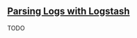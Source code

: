## [Parsing Logs with Logstash](https://www.elastic.co/guide/en/logstash/current/advanced-pipeline.html)

TODO
